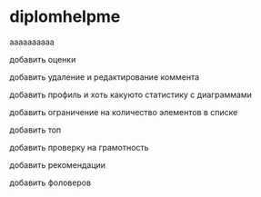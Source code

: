 # diplomhelpme
aaaaaaaaaa


добавить оценки

добавить удаление и редактирование коммента

добавить профиль и хоть какуюто статистику с диаграммами

добавить ограничение на количество элементов в списке

добавить топ

добавить проверку на грамотность

добавить рекомендации

добавить фоловеров

